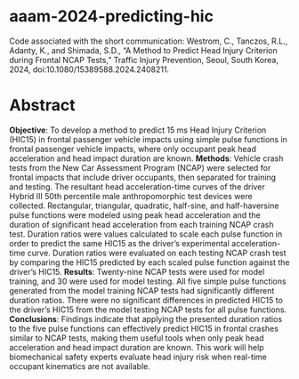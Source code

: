 # aaam-2024-predicting-hic
Code associated with the short communication: Westrom, C., Tanczos, R.L., Adanty, K., and Shimada, S.D., “A Method to Predict Head Injury Criterion during Frontal NCAP Tests,” Traffic Injury Prevention, Seoul, South Korea, 2024, doi:10.1080/15389588.2024.2408211.

# Abstract
**Objective**: To develop a method to predict 15 ms Head Injury Criterion (HIC15) in frontal passenger vehicle impacts using simple pulse functions in frontal passenger vehicle impacts, where only occupant peak head acceleration and head impact duration are known.
**Methods**: Vehicle crash tests from the New Car Assessment Program (NCAP) were selected for frontal impacts that include driver occupants, then separated for training and testing. The resultant head acceleration-time curves of the driver Hybrid III 50th percentile male anthropomorphic test devices were collected. Rectangular, triangular, quadratic, half-sine, and half-haversine pulse functions were modeled using peak head acceleration and the duration of significant head acceleration from each training NCAP crash test. Duration ratios were values calculated to scale each pulse function in order to predict the same HIC15 as the driver’s experimental acceleration-time curve. Duration ratios were evaluated on each testing NCAP crash test by comparing the HIC15 predicted by each scaled pulse function against the driver’s HIC15.
**Results**: Twenty-nine NCAP tests were used for model training, and 30 were used for model testing. All five simple pulse functions generated from the model training NCAP tests had significantly different duration ratios. There were no significant differences in predicted HIC15 to the driver’s HIC15 from the model testing NCAP tests for all pulse functions.
**Conclusions**: Findings indicate that applying the presented duration ratios to the five pulse functions can effectively predict HIC15 in frontal crashes similar to NCAP tests, making them useful tools when only peak head acceleration and head impact duration are known. This work will help biomechanical safety experts evaluate head injury risk when real-time occupant kinematics are not available.
